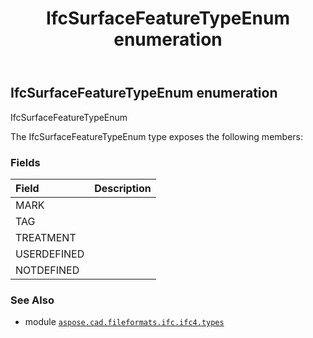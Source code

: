 ﻿---
title: IfcSurfaceFeatureTypeEnum enumeration
second_title: Aspose.CAD for Python via .NET API References
description: 
type: docs
weight: 3660
url: /python-net/aspose.cad.fileformats.ifc.ifc4.types/ifcsurfacefeaturetypeenum/
is_root: false
---

## IfcSurfaceFeatureTypeEnum enumeration

IfcSurfaceFeatureTypeEnum



The IfcSurfaceFeatureTypeEnum type exposes the following members:

### Fields
| Field | Description |
| :- | :- |
| MARK |  |
| TAG |  |
| TREATMENT |  |
| USERDEFINED |  |
| NOTDEFINED |  |



### See Also
* module [`aspose.cad.fileformats.ifc.ifc4.types`](..)
